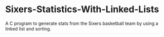 # Sixers-Statistics-With-Linked-Lists
A C program to generate stats from the Sixers basketball team by using a linked list and sorting.
